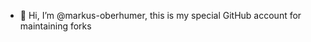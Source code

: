 - 👋 Hi, I’m @markus-oberhumer, this is my special GitHub account for maintaining forks


<!---
- 👋 Hi, I’m @markus-oberhumer-forks
- 👀 I’m interested in ...
- 🌱 I’m currently learning ...
- 💞️ I’m looking to collaborate on ...
- 📫 How to reach me ...
--->


<!---
markus-oberhumer-forks/markus-oberhumer-forks is a ✨ special ✨ repository because its `README.md` (this file) appears on your GitHub profile.
You can click the Preview link to take a look at your changes.
--->

